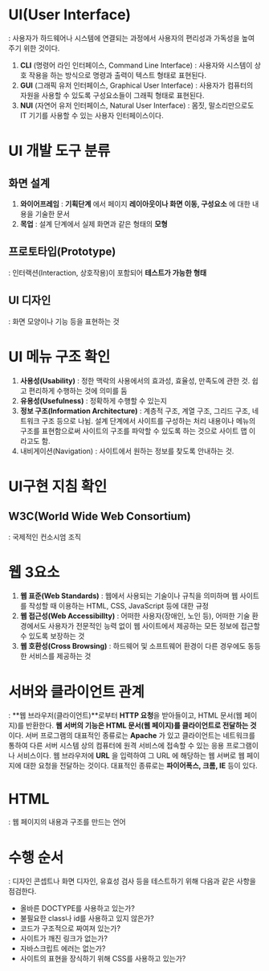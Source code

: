 # UI(User Interface)
: 사용자가 하드웨어나 시스템에 연결되는 과정에서 사용자의 편리성과 가독성을 높여 주기 위한 것이다.
1. **CLI** (명령어 라인 인터페이스, Command Line Interface) : 사용자와 시스템이 상호 작용을 하는 방식으로 명령과 출력이 텍스트 형태로 표현된다.
2. **GUI** (그래픽 유저 인터페이스, Graphical User Interface) : 사용자가 컴퓨터의 자원을 사용할 수 있도록 구성요소들이 그래픽 형태로 표현된다.
3. **NUI** (자연어 유저 인터페이스, Natural User Interface) : 몸짓, 말소리만으로도 IT 기기를 사용할 수 있는 사용자 인터페이스이다.

# UI 개발 도구 분류
## 화면 설계
1. **와이어프레임** : **기획단계** 에서 페이지 **레이아웃이나 화면 이동, 구성요소** 에 대한 내용을 기술한 문서
2. **목업** : 설계 단계에서 실제 화면과 같은 형태의 **모형**

## 프로토타입(Prototype)
: 인터랙션(Interaction, 상호작용)이 포함되어 **테스트가 가능한 형태**

## UI 디자인
: 화면 모양이나 기능 등을 표현하는 것

# UI 메뉴 구조 확인
1. **사용성(Usability)** : 정한 맥락의 사용에서의 효과성, 효율성, 만족도에 관한 것. 쉽고 편리하게 수행하는 것에 의미를 둠
2. **유용성(Usefulness)** : 정확하게 수행할 수 있는지
3. **정보 구조(Information Architecture)** : 계층적 구조, 계열 구조, 그리드 구조, 네트워크 구조 등으로 나뉨. 설계 단계에서 사이트를 구성하는 처리 내용이나 메뉴의 구조를 표현함으로써 사이트의 구조를 파악할 수 있도록 하는 것으로 사이트 맵 이라고도 함.
4. 내비게이션(Navigation) : 사이트에서 원하는 정보를 찾도록 안내하는 것.

# UI구현 지침 확인
## W3C(World Wide Web Consortium)
: 국제적인 컨소시엄 조직

# 웹 3요소
1. **웹 표준(Web Standards)** : 웹에서 사용되는 기술이나 규칙을 의미하며 웹 사이트를 작성할 때 이용하는 HTML, CSS, JavaScript 등에 대한 규정
2. **웹 접근성(Web Accessibillty)** : 어떠한 사용자(장애인, 노인 등), 어떠한 기술 환경에서도 사용자가 전문적인 능력 없이 웹 사이트에서 제공하는 모든 정보에 접근할 수 있도록 보장하는 것
3. **웹 호환성(Cross Browsing)** : 하드웨어 및 소프트웨어 환경이 다른 경우에도 동등한 서비스를 제공하는 것

# 서버와 클라이언트 관계
: **웹 브라우저(클라이언트)**로부터 **HTTP 요청**을 받아들이고, HTML 문서(웹 페이지)를 반환한다. **웹 서버의 기능은 HTML 문서(웹 페이지)를 클라이언트로 전달하는 것**이다. 서버 프로그램의 대표적인 종류로는 **Apache** 가 있고 클라이언트는 네트워크를 통하여 다른 서버 시스템 상의 컴퓨터에 원격 서비스에 접속할 수 있는 응용 프로그램이나 서비스이다. 웹 브라우저에 **URL** 을 입력하여 그 URL 에 해당하는 웹 서버로 웹 페이지에 대한 요청을 전달하는 것이다. 대표적인 종류로는 **파이어폭스, 크롬, IE** 등이 있다.

# HTML
: 웹 페이지의 내용과 구조를 만드는 언어

# 수행 순서
: 디자인 콘셉트나 화면 디자인, 유효성 검사 등을 테스트하기 위해 다음과 같은 사항을 점검한다.
+ 올바른 DOCTYPE를 사용하고 있는가?
+ 불필요한 class나 id를 사용하고 있지 않은가?
+ 코드가 구조적으로 짜여져 있는가? 
+ 사이트가 깨진 링크가 없는가?
+ 자바스크립트 에러는 없는가?
+ 사이트의 표현을 장식하기 위해 CSS를 사용하고 있는가?

